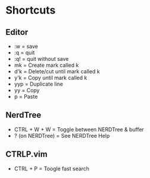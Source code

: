# Shortcuts
## Editor
- :w = save
- :q = quit
- :q! = quit without save
- mk = Create mark called k
- d'k = Delete/cut until mark called k
- y'k = Copy until mark called k
- yyp = Duplicate line
- yy = Copy
- p = Paste

## NerdTree
- CTRL + W + W = Toggle between NERDTree & buffer
- ? (on NERDTree) = See NERDTree Help

## CTRLP.vim
- CTRL + P = Toogle fast search
